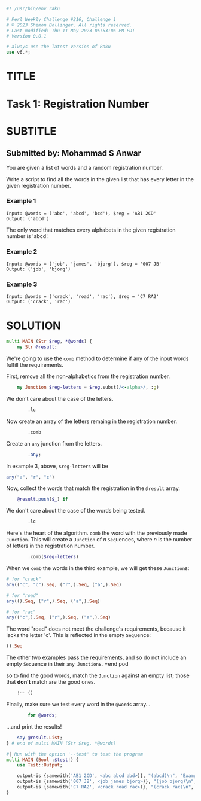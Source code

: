 ```raku
#! /usr/bin/env raku

# Perl Weekly Challenge #216, Challenge 1
# © 2023 Shimon Bollinger. All rights reserved.
# Last modified: Thu 11 May 2023 05:53:06 PM EDT
# Version 0.0.1

# always use the latest version of Raku
use v6.*;
```

TITLE
=====



Task 1: Registration Number
===========================

SUBTITLE
========



Submitted by: Mohammad S Anwar
------------------------------

You are given a list of words and a random registration number.

Write a script to find all the words in the given list that has every letter in the given registration number.

### Example 1

    Input: @words = ('abc', 'abcd', 'bcd'), $reg = 'AB1 2CD'
    Output: ('abcd')

The only word that matches every alphabets in the given registration number is 'abcd'.

### Example 2

    Input: @words = ('job', 'james', 'bjorg'), $reg = '007 JB'
    Output: ('job', 'bjorg')

### Example 3

    Input: @words = ('crack', 'road', 'rac'), $reg = 'C7 RA2'
    Output: ('crack', 'rac')

SOLUTION
========



```raku
multi MAIN (Str $reg, *@words) {
    my Str @result;
```

We're going to use the `comb` method to determine if any of the input words fulfill the requirements. 

First, remove all the non-alphabetics from the registration number.

```raku
    my Junction $reg-letters = $reg.subst(/<-alpha>/, :g)
```

We don't care about the case of the letters.

```raku
        .lc
```

Now create an array of the letters remaing in the registration number.

```raku
        .comb
```

Create an `any` junction from the letters.

```raku
        .any;
```

In example 3, above, `$reg-letters` will be 

```raku
any("a", "r", "c")
```

Now, collect the words that match the registration in the `@result` array.

```raku
    @result.push($_) if
```

We don't care about the case of the words being tested.

```raku
        .lc
```

Here's the heart of the algorithm. `comb` the word with the previously made `Junction`. This will create a `Junction` of *n* `Seq`uences, where *n* is the number of letters in the registration number. 

```raku
        .comb($reg-letters)
```

When we `comb` the words in the third example, we will get these `Junction`s:

```raku
# for "crack"
any(("c", "c").Seq, ("r",).Seq, ("a",).Seq)

# for "road"
any(().Seq, ("r",).Seq, ("a",).Seq)

# for "rac"
any(("c",).Seq, ("r",).Seq, ("a",).Seq)
```

The word "road" does not meet the challenge's requirements, because it lacks the letter 'c'. This is reflected in the empty `Seq`uence: 

```raku
().Seq
```

The other two examples pass the requirements, and so do not include an empty `Seq`uence in their `any Junction`s. =end pod

so to find the good words, match the `Junction` against an empty list; those that **don't** match are the good ones.

```raku
    !~~ ()
```

Finally, make sure we test every word in the `@words` array...

```raku
        for @words;
```

...and print the results!

```raku
    say @result.List;
} # end of multi MAIN (Str $reg, *@words)

#| Run with the option '--test' to test the program
multi MAIN (Bool :$test!) {
    use Test::Output;

    output-is {samewith('AB1 2CD', <abc abcd abd>)}, "(abcd)\n", 'Example 1 OK';
    output-is {samewith('007 JB', <job james bjorg>)}, "(job bjorg)\n", 'Example 2 OK';
    output-is {samewith('C7 RA2', <crack road rac>)}, "(crack rac)\n", 'Example 3 OK';
}
```
